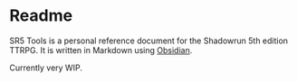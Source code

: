 # Readme
SR5 Tools is a personal reference document for the Shadowrun 5th edition TTRPG.
It is written in Markdown using [Obsidian](https://obsidian.md).

Currently very WIP.